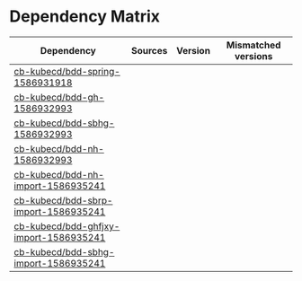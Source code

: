 # Dependency Matrix

Dependency | Sources | Version | Mismatched versions
---------- | ------- | ------- | -------------------
[cb-kubecd/bdd-spring-1586931918](https://github.com/cb-kubecd/bdd-spring-1586931918.git) |  | []() | 
[cb-kubecd/bdd-gh-1586932993](https://github.com/cb-kubecd/bdd-gh-1586932993.git) |  | []() | 
[cb-kubecd/bdd-sbhg-1586932993](https://github.com/cb-kubecd/bdd-sbhg-1586932993.git) |  | []() | 
[cb-kubecd/bdd-nh-1586932993](https://github.com/cb-kubecd/bdd-nh-1586932993.git) |  | []() | 
[cb-kubecd/bdd-nh-import-1586935241](https://github.com/cb-kubecd/bdd-nh-import-1586935241.git) |  | []() | 
[cb-kubecd/bdd-sbrp-import-1586935241](https://github.com/cb-kubecd/bdd-sbrp-import-1586935241.git) |  | []() | 
[cb-kubecd/bdd-ghfjxy-import-1586935241](https://github.com/cb-kubecd/bdd-ghfjxy-import-1586935241.git) |  | []() | 
[cb-kubecd/bdd-sbhg-import-1586935241](https://github.com/cb-kubecd/bdd-sbhg-import-1586935241.git) |  | []() | 
